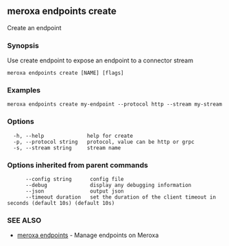 ## meroxa endpoints create

Create an endpoint

### Synopsis

Use create endpoint to expose an endpoint to a connector stream

```
meroxa endpoints create [NAME] [flags]
```

### Examples

```
meroxa endpoints create my-endpoint --protocol http --stream my-stream
```

### Options

```
  -h, --help              help for create
  -p, --protocol string   protocol, value can be http or grpc
  -s, --stream string     stream name
```

### Options inherited from parent commands

```
      --config string      config file
      --debug              display any debugging information
      --json               output json
      --timeout duration   set the duration of the client timeout in seconds (default 10s) (default 10s)
```

### SEE ALSO

* [meroxa endpoints](meroxa_endpoints.md)	 - Manage endpoints on Meroxa


